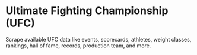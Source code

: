 # Ultimate Fighting Championship (UFC)

Scrape available UFC data like events, scorecards, athletes, weight classes, rankings, hall of fame, records, production team, and more. 
